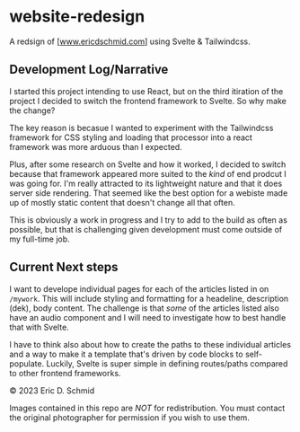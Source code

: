 # website-redesign
A redsign of [www.ericdschmid.com] using Svelte & Tailwindcss. 

## Development Log/Narrative

I started this project intending to use React, but on the third itiration of the project I decided to switch the frontend framework to Svelte. So why make the change?

The key reason is becasue I wanted to experiment with the Tailwindcss framework for CSS styling and loading that processor into a react framework was more arduous than I expected. 

Plus, after some research on Svelte and how it worked, I decided to switch because that framework appeared more suited to the _kind_ of end prodcut I was going for. I'm really attracted to its lightweight nature and that it does server side rendering. That seemed like the best option for a webiste made up of mostly static content that doesn't change all that often. 

This is obviously a work in progress and I try to add to the build as often as possible, but that is challenging given development must come outside of my full-time job.

## Current Next steps

I want to develope individual pages for each of the articles listed in on `/mywork`. This will include styling and formatting for a headeline, description (dek), body content. The challenge is that _some_ of the articles listed also have an audio component and I will need to investigate how to best handle that with Svelte.

I have to think also about how to create the paths to these individual articles and a way to make it a template that's driven by code blocks to self-populate. Luckily, Svelte is super simple in defining routes/paths compared to other frontend frameworks.

© 2023 Eric D. Schmid

Images contained in this repo are *_NOT_* for redistribution. You must contact the original photographer for permission if you wish to use them.
